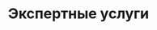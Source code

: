 ---
title: Экспертные услуги
description: Экспертные услуги любого уровня сложности.
layout: expertise
---
